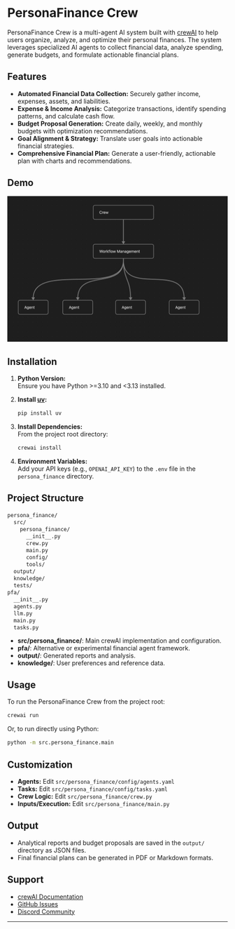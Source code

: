 # PersonaFinance Crew

PersonaFinance Crew is a multi-agent AI system built with [crewAI](https://crewai.com) to help users organize, analyze, and optimize their personal finances. The system leverages specialized AI agents to collect financial data, analyze spending, generate budgets, and formulate actionable financial plans.

## Features

- **Automated Financial Data Collection:** Securely gather income, expenses, assets, and liabilities.
- **Expense & Income Analysis:** Categorize transactions, identify spending patterns, and calculate cash flow.
- **Budget Proposal Generation:** Create daily, weekly, and monthly budgets with optimization recommendations.
- **Goal Alignment & Strategy:** Translate user goals into actionable financial strategies.
- **Comprehensive Financial Plan:** Generate a user-friendly, actionable plan with charts and recommendations.


## Demo
[![Watch Demo](https://github.com/brayomumo/smoucha/blob/main/docs/persona_finance/architecture.png)](https://youtu.be/aAMoS1N1SrE)


## Installation

1. **Python Version:**  
   Ensure you have Python >=3.10 and <3.13 installed.

2. **Install [uv](https://docs.astral.sh/uv/):**
   ```bash
   pip install uv
   ```

3. **Install Dependencies:**  
   From the project root directory:
   ```bash
   crewai install
   ```

4. **Environment Variables:**  
   Add your API keys (e.g., `OPENAI_API_KEY`) to the `.env` file in the `persona_finance` directory.

## Project Structure

```
persona_finance/
  src/
    persona_finance/
      __init__.py
      crew.py
      main.py
      config/
      tools/
  output/
  knowledge/
  tests/
pfa/
  __init__.py
  agents.py
  llm.py
  main.py
  tasks.py
```

- **src/persona_finance/**: Main crewAI implementation and configuration.
- **pfa/**: Alternative or experimental financial agent framework.
- **output/**: Generated reports and analysis.
- **knowledge/**: User preferences and reference data.

## Usage

To run the PersonaFinance Crew from the project root:

```bash
crewai run
```

Or, to run directly using Python:

```bash
python -m src.persona_finance.main
```

## Customization

- **Agents:** Edit `src/persona_finance/config/agents.yaml`
- **Tasks:** Edit `src/persona_finance/config/tasks.yaml`
- **Crew Logic:** Edit `src/persona_finance/crew.py`
- **Inputs/Execution:** Edit `src/persona_finance/main.py`

## Output

- Analytical reports and budget proposals are saved in the `output/` directory as JSON files.
- Final financial plans can be generated in PDF or Markdown formats.

## Support

- [crewAI Documentation](https://docs.crewai.com)
- [GitHub Issues](https://github.com/joaomdmoura/crewai)
- [Discord Community](https://discord.com/invite/X4JWnZnxPb)

---
